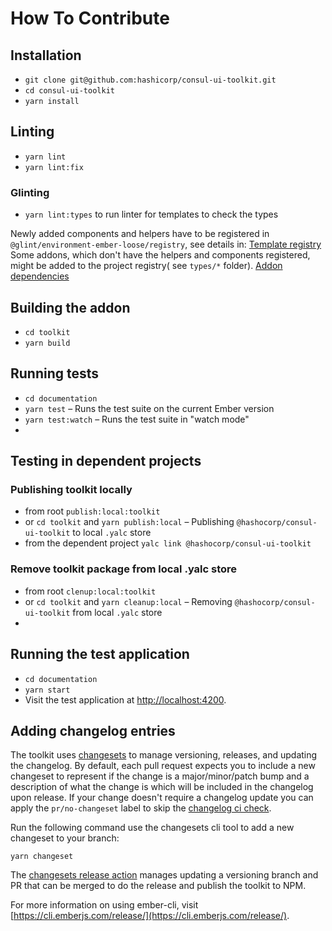 # How To Contribute

## Installation

- `git clone git@github.com:hashicorp/consul-ui-toolkit.git`
- `cd consul-ui-toolkit`
- `yarn install`

## Linting

- `yarn lint`
- `yarn lint:fix`

### Glinting
- `yarn lint:types` to run linter for templates to check the types

Newly added components and helpers have to be registered in `@glint/environment-ember-loose/registry`, see details in: [Template registry](https://typed-ember.gitbook.io/glint/using-glint/ember/template-registry#components)
Some addons, which don't have the helpers and components registered, might be added to the project registry( see `types/*` folder).
[Addon dependencies](https://typed-ember.gitbook.io/glint/using-glint/ember/using-addons#typing-your-dependencies)

## Building the addon

- `cd toolkit`
- `yarn build`

## Running tests

- `cd documentation`
- `yarn test` – Runs the test suite on the current Ember version
- `yarn test:watch` – Runs the test suite in "watch mode"
- 
## Testing in dependent projects 

### Publishing toolkit locally
- from root `publish:local:toolkit`
- or `cd toolkit` and `yarn publish:local` – Publishing `@hashocorp/consul-ui-toolkit` to local `.yalc` store
- from the dependent project `yalc link @hashocorp/consul-ui-toolkit`

### Remove toolkit package from local .yalc store
- from root `clenup:local:toolkit`
- or `cd toolkit` and `yarn cleanup:local` – Removing `@hashocorp/consul-ui-toolkit` from local `.yalc` store
- 
## Running the test application

- `cd documentation`
- `yarn start`
- Visit the test application at [http://localhost:4200](http://localhost:4200).

## Adding changelog entries

The toolkit uses [changesets](https://github.com/changesets/changesets) to manage versioning, releases, and updating the changelog. By default, each pull request expects you to include a new changeset to represent if the change is a major/minor/patch bump and a description of what the change is which will be included in the changelog upon release. If your change doesn't require a changelog update you can apply the `pr/no-changeset` label to skip the [changelog ci check](.github/workflows/changelog-check.yml).

Run the following command use the changesets cli tool to add a new changeset to your branch:

```
yarn changeset
```

The [changesets release action](.github/workflows/release.yml) manages updating a versioning branch and PR that can be merged to do the release and publish the toolkit to NPM.

For more information on using ember-cli, visit [https://cli.emberjs.com/release/](https://cli.emberjs.com/release/).
